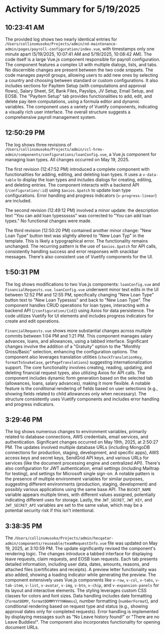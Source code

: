 # Activity Summary for 5/19/2025

## 10:23:41 AM
The provided log shows two nearly identical entries for `/Users/collinsmusoko/Projects/admin/nd-maintenance-admin/pages/payroll-configuration/index.vue`,  with timestamps only one minute apart (5/19/2025, 10:07:41 AM and 5/19/2025, 10:08:42 AM).  The code itself is a large Vue.js component responsible for payroll configuration.  The component features a complex UI with multiple dialogs, lists, and tabs.  No discernible changes are present between the two code snippets.  The code manages payroll groups, allowing users to add new ones by selecting a country and choosing between standard or custom configurations.  It also includes sections for Payitem Setup (with computations and approval flows), Salary Sheet, Sif, Bank Files, Payslips, JV Setup, Email Setup, and EOSB.  The "Payitem Setup" tab provides functionalities to add, edit, and delete pay item computations, using a formula editor and dynamic variables. The component uses a variety of Vuetify components, indicating a visually rich user interface.  The overall structure suggests a comprehensive payroll management system.


## 12:50:29 PM
The log shows three revisions of `/Users/collinsmusoko/Projects/admin/ccl-hrms-admin/components/configurations/loanConfig.vue`, a Vue.js component for managing loan types.  All changes occurred on May 19, 2025.

The first revision (12:47:52 PM)  introduced a complete component with functionalities for adding, editing, and deleting loan types.  It uses a `v-data-table` to display the loan types and includes dialogs for creating, editing, and deleting entries.  The component interacts with a backend API (`/configuration/:id`) using `$axios.$patch` to update loan type configurations.  Error handling and progress indicators (`v-progress-linear`) are included.

The second revision (12:49:12 PM) involved a minor update:  the description text "You can add loan typessssss" was corrected to "You can add loan types."  No functional changes were made.

The third revision (12:50:20 PM) contained another minor change: "New Loan Type" button text was slightly altered to "New Loan Typ" in the template.  This is likely a typographical error.  The functionality remains unchanged.  The recurring pattern is the use of  `$axios.$patch` for API calls, consistently handling success and error responses with snackbar messages.  There's also consistent use of Vuetify components for the UI.


## 1:50:31 PM
The log shows modifications to two Vue.js components: `loanConfig.vue` and `FinancialRequests.vue`.  `loanConfig.vue` underwent minor text edits in the UI  between 12:52 PM and 12:55 PM, specifically changing "New Loan Type" button text to "New Loan Typessss" and back to "New Loan Type". The component handles CRUD operations for loan types, interacting with a backend API (`/configuration/{id}`) using Axios for data persistence.  The code utilizes Vuetify for UI elements and includes progress indicators for create and edit operations.

`FinancialRequests.vue`  shows more substantial changes across multiple commits between 1:04 PM and 1:21 PM. This component manages salary advances, loans, and allowances, using a tabbed interface.  Significant changes involve the addition of a "Gratuity" option to the "Monthly Gross/Basic" selection, enhancing the configuration options.  The component also leverages translation utilities (`checkTranslationKey`, `formatToSnakeCase`, `getPageTranslations`) suggesting internationalization support. The core functionality involves creating, reading, updating, and deleting financial request types, also utilizing Axios for API calls.  The component includes dynamic form generation based on the selected tab (allowances, loans, salary advances), making it more flexible.  A notable feature is the conditional rendering of fields based on user selections (e.g., showing fields related to child allowances only when necessary).  The structure consistently uses Vuetify components and includes error handling and progress indicators.


## 3:29:46 PM
The log shows numerous changes to environment variables, primarily related to database connections, AWS credentials, email services, and authentication.  Significant changes occurred on May 19th, 2025, at 2:50:27 PM.  The updates involved multiple database URLs (including MongoDB connections for production, staging, development, and specific apps), AWS access keys and secret keys, SendGrid API keys, and various URLs for services (like the document processing engine and centralized API).  There's also configuration for JWT authentication, email settings (including Mailtrap for testing), and settings for Microsoft single sign-on.  A notable pattern is the presence of multiple environment variables for similar purposes, suggesting different environments (production, staging, development) and possibly various applications using the same base API.  The `BUCKET_NAME` variable appears multiple times, with different values assigned, potentially indicating different uses for storage.  Lastly, the `JWT_SECRET`, `JWT_KEY`, and `JWT_SECRET_API` variables are set to the same value, which may be a potential security risk if this isn't intentional.


## 3:38:35 PM
The `/Users/collinsmusoko/Projects/admin/hecqatar-admin/components/reuseable/teamRequestInfo.vue` file was updated on May 19, 2025, at 3:10:59 PM.  The update significantly revised the component's rendering logic.  The changes introduce a tabbed interface for displaying leave requests, claim requests, and EOSB loan requests.  Each tab presents detailed information, including user data, dates, amounts, reasons, and attached files (certificates and receipts).  A preview letter functionality was also added, showing a loading indicator while generating the preview.  The component extensively uses Vue.js components like `v-row`, `v-col`, `v-tabs`, `v-tab-item`, `v-list`, `v-avatar`, `v-img`, `v-btn`, `v-chip`, and `v-expansion-panels` for its layout and interactive elements.  The styling leverages custom CSS classes for colors and font sizes.  Data handling includes date formatting (`formatDDMY`, `formatDDMMYYYYHHmmss`),  number formatting (`numberFormat`), and conditional rendering based on request type and status (e.g., showing approval dates only for completed requests).  Error handling is implemented by displaying messages such as "No Leave history found!" or "There are no Leave Buddies!".  The component also incorporates functionality for opening document URLs.
